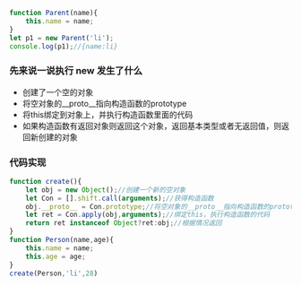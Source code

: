 
```js
function Parent(name){
    this.name = name;
}
let p1 = new Parent('li');
console.log(p1);//{name:li}
```
### 先来说一说执行 new 发生了什么

* 创建了一个空的对象
* 将空对象的__proto__指向构造函数的prototype
* 将this绑定到对象上，并执行构造函数里面的代码
* 如果构造函数有返回对象则返回这个对象，返回基本类型或者无返回值，则返回新创建的对象

### 代码实现

```js
function create(){
    let obj = new Object();//创建一个新的空对象
    let Con = [].shift.call(arguments);//获得构造函数
    obj.__proto__ = Con.prototype;//将空对象的__proto__指向构造函数的prototype
    let ret = Con.apply(obj,arguments);//绑定this，执行构造函数的代码
    return ret instanceof Object?ret:obj;//根据情况返回
}
function Person(name,age){
    this.name = name;
    this.age = age;
}
create(Person,'li',28)
```